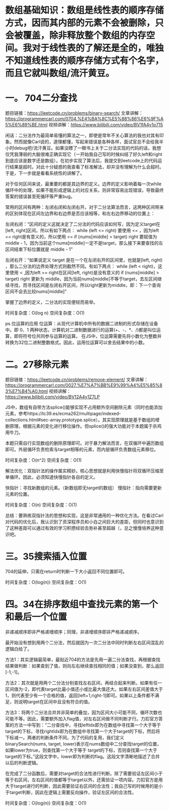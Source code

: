# 数组基础知识：数组是线性表的顺序存储方式，因而其内部的元素不会被删除，只会被覆盖，除非释放整个数组的内存空间。我对于线性表的了解还是全的，唯独不知道线性表的顺序存储方式有个名字，而且它就叫数组/流汗黄豆。

# 一。 704二分查找
题目链接：https://leetcode.cn/problems/binary-search/
文章讲解：https://programmercarl.com/0704.%E4%BA%8C%E5%88%86%E6%9F%A5%E6%89%BE.html
视频讲解：https://www.bilibili.com/video/BV1fA4y1o715

闲话：二分法作为最简单易懂的算法之一，即使是常年不关心算法的我也对其有印象。然而就像Carl说的，道理都懂，写起来错误是各种各样，面试官总不会给我半小时debug吧/流汗黄豆。如果没瞟了一眼书上关于二分法实现的代码的话，我想仅凭我薄弱的大脑很难正确实现它（一开始我自己写的时候纠结了好久left和right到底应该是数字还是数组）。在初步实现了算法后，我提交到leetcode上的代码运行结果是超时。对此十分疑惑的我查看了标准解法，却并没有理解为什么会超时。于是，下一步就是看看系统性的讲解了。

对于任何区间来说，最重要的都是其边界的定义。边界的定义影响着每一次while循环中的处理，如果不能形成逻辑上的对应关系，则非常容易出现错误，导致最终答案的错误甚至死循环等严重bug。

常用的区间有两种：左闭右闭和左闭右开。对于二分法算法而言，这两种区间带来的区别体现在区间左边界和右边界是否应该相等，和左右边界移动的位置上：

左闭右闭：“区间的定义这就决定了二分法的代码应该如何写，因为定义target在[left, right]区间，所以有如下两点：
while (left <= right) 要使用 <= ，因为left == right是有意义的，所以使用 <=
if (nums[middle] > target) right 要赋值为 middle - 1，因为当前这个nums[middle]一定不是target，那么接下来要查找的左区间结束下标位置就是 middle - 1”

左闭右开：“如果说定义 target 是在一个在左闭右开的区间里，也就是[left, right) ，那么二分法的边界处理方式则截然不同。有如下两点：
while (left < right)，这里使用 < ,因为left == right在区间[left, right)是没有意义的
if (nums[middle] > target) right 更新为 middle，因为当前nums[middle]不等于target，去左区间继续寻找，而寻找区间是左闭右开区间，所以right更新为middle，即：下一个查询区间不会去比较nums[middle]”

掌握了边界的定义，二分法的实现便轻而易举。

时间复杂度：O(log n)
空间复杂度：O(1)

ps.位运算的应用
位运算：从现代计算机中所有的数据二进制的形式存储在设备中。即 0、1 两种状态，计算机对二进制数据进行的运算(+、-、*、/)都是叫位运算，即将符号位共同参与运算的运算。
在JS中，位运算需要先将小数化为整数并转换为32位二进制整数格式。因此，运用位运算可以舍去结果中的小数。

# 二。27移除元素
题目链接：https://leetcode.cn/problems/remove-element/ 
文章讲解：https://programmercarl.com/0027.%E7%A7%BB%E9%99%A4%E5%85%83%E7%B4%A0.html
视频讲解：https://www.bilibili.com/video/BV12A4y1Z7LP 

JS中，数组有自带方法splice()能够实现不占用额外空间删除元素（同时也能添加元素，参考https://tc39.es/ecma262/multipage/indexed-collections.html#sec-array.prototype.splice）。其实现原理就是基于数组的增删原理，根据元素的变化进行移位操作。但splice()的强大功能对于本题属于杀鸡用牛刀。

本题只需自行实现数组的删除原理即可。对于暴力解法而言，在双循环中遍历数组即可。外层循环负责检索与target相等的元素，而内层循环负责数组元素移位。

时间复杂度：O(n^2)
空间复杂度：O(1)

解法优化：双指针法的操作属实精妙。核心思想就是利用快慢指针将双循环压缩至单循环。因此，必须知道快慢指针各自的定义。

快指针：寻找新数组的元素。（新数组即无target的数组）
慢指针：指向需要更新元素的位置。

时间复杂度：O(n)
空间复杂度：O(1)

总结：要熟练双指针法的思想和实现，这是非常通用的一种优化方法。在看过Carl对代码的优化后，我认识到了资深程序员和小白之间巨大的差距，但同时也意识到了这种差距可以通过有效的学习积攒经验去弥补甚至超越（，总之慢慢培养这种意识吧。

# 三。35搜索插入位置
704的延伸，只需在return时判断一下大小返回不同位置即可。

时间复杂度：O(log(n))
空间复杂度：O(1)

# 四。34在排序数组中查找元素的第一个和最后一个位置
非递减顺序即非严格递增顺序；同理，非递增顺序即非严格递减顺序。

最开始没有想到用两个二分法，然后就因为一次二分法中同时判断左右区间混乱的逻辑白给了。

方法1：其实逻辑最简单，最贴近704的方法是先用一遍二分法查找，再根据查找结果做判断：如果查到了值，则向左右继续查找相同的值；如果没查到，那么返回[-1,-1]。

方法2：其次就是用两个二分法分别查找左右区间，再结合起来判断。如果有任一区间值为-2，即代表target比最小值还小或比最大值还大。如果左右区间差值大于1，则代表至少有一个合格的值，返回[left+1,right-1]即可。如果以上条件都不满足，则说明target在区间中且没有符合的值。

方法3：将两个二分法合并并非简单的叠加，因为区间大小可能不同，循环次数也可能不等。因此，需要额外加入flag值，对左右区间做不同判断才行。力扣官方答案的方法一中写到：“二分查找中，寻找leftIdx即为在数组中寻找第一个大于等于target的下标，寻找rightIdx即为在数组中寻找第一个大于target的下标，然后将下标减一。两者的判断条件不同，为了代码的复用，我们定义binarySearch(nums, target, lower)表示在nums数组中二分查找target的位置，如果lower为true，则查找第一个大于等于 target的下标，否则查找第一个大于target的下标。”这段文字中，lower即为判断的flag。这段文字清晰地描述了合并以后的判断逻辑。

在完成了二分函数后，需要对target的合法性进行判断。除了需要验证左区间小于等于右区间，左右区间的值都等于target以外，还需验证一项内容。力扣官方是用大于target进行的判断，因此需要验证右区间的合法性；我自己写的时候用的是小于target判断，因此在逻辑上需要反向操作，验证左区间的合法性。

时间复杂度：O(log(n))
空间复杂度：O(1)